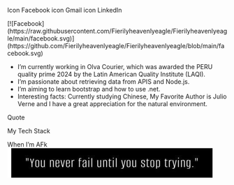 Icon Facebook icon Gmail icon LinkedIn

<div>
<div>
  [![Facebook](https://raw.githubusercontent.com/Fierilyheavenlyeagle/Fierilyheavenlyeagle/main/facebook.svg)](https://github.com/Fierilyheavenlyeagle/Fierilyheavenlyeagle/blob/main/facebook.svg)&nbsp; 
</div>

</div>

- I’m currently working in Olva Courier, which was awarded the PERU quality prime 2024 by the Latin American Quality Institute (LAQI).
- I’m passionate about retrieving data from APIS and Node.js.
- I’m aiming to learn bootstrap and how to use .net.
- Interesting facts: Currently studying Chinese, My Favorite Author is Julio Verne and I have a great appreciation for the natural environment. 

Quote

My Tech Stack

When I’m AFk
<img alt="Quote" src="https://github.com/Fierilyheavenlyeagle/Fierilyheavenlyeagle/blob/main/stoptrying.jpg?raw=true" />

<!--
**Fierilyheavenlyeagle/Fierilyheavenlyeagle** is a ✨ _special_ ✨ repository because its `README.md` (this file) appears on your GitHub profile.

Here are some ideas to get you started:

- 🔭 I’m currently working on ...
- 🌱 I’m currently learning ...
- 👯 I’m looking to collaborate on ...
- 🤔 I’m looking for help with ...
- 💬 Ask me about ...
- 📫 How to reach me: ...
- 😄 Pronouns: ...
- ⚡ Fun fact: ...
-->
